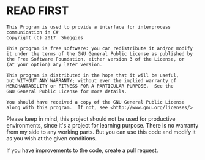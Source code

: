 READ FIRST
==========

	This Program is used to provide a interface for interprocess communication in C#
    Copyright (C) 2017  Sheggies

	This program is free software: you can redistribute it and/or modify
    it under the terms of the GNU General Public License as published by
    the Free Software Foundation, either version 3 of the License, or
    (at your option) any later version.

    This program is distributed in the hope that it will be useful,
    but WITHOUT ANY WARRANTY; without even the implied warranty of
    MERCHANTABILITY or FITNESS FOR A PARTICULAR PURPOSE.  See the
    GNU General Public License for more details.

    You should have received a copy of the GNU General Public License
    along with this program.  If not, see <http://www.gnu.org/licenses/>

Please keep in mind, this project should not be used for productive environments, since it's a project for learning purpose.
There is no warranty from my side to any working parts. But you can use this code and modify it as you wish at the given conditions.

If you have improvements to the code, create a pull request.
